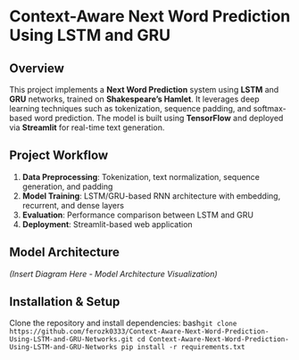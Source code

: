 # Context-Aware Next Word Prediction Using LSTM and GRU

## Overview
This project implements a **Next Word Prediction** system using **LSTM** and **GRU** networks, trained on **Shakespeare’s Hamlet**. It leverages deep learning techniques such as tokenization, sequence padding, and softmax-based word prediction. The model is built using **TensorFlow** and deployed via **Streamlit** for real-time text generation.

## Project Workflow  
1. **Data Preprocessing**: Tokenization, text normalization, sequence generation, and padding  
2. **Model Training**: LSTM/GRU-based RNN architecture with embedding, recurrent, and dense layers  
3. **Evaluation**: Performance comparison between LSTM and GRU  
4. **Deployment**: Streamlit-based web application  

## Model Architecture  
*(Insert Diagram Here - Model Architecture Visualization)*  

## Installation & Setup  
Clone the repository and install dependencies:
bash```
git clone https://github.com/ferozk0333/Context-Aware-Next-Word-Prediction-Using-LSTM-and-GRU-Networks.git
cd Context-Aware-Next-Word-Prediction-Using-LSTM-and-GRU-Networks
pip install -r requirements.txt ```


